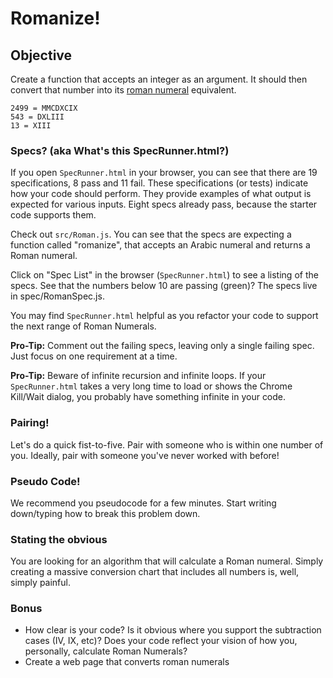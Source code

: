 <!--WDI6 9:05  -->
<!--9:05 10 minutes -->

# Romanize!

## Objective
Create a function that accepts an integer as an argument. It should then convert that number into its [roman numeral](https://en.wikipedia.org/wiki/Roman_numerals) equivalent.

```
2499 = MMCDXCIX
543 = DXLIII
13 = XIII
```

### Specs? (aka What's this SpecRunner.html?)

If you open `SpecRunner.html` in your browser, you can see that there are 19 specifications, 8 pass and 11 fail.  These specifications (or tests) indicate how your code should perform.  They provide examples of what output is expected for various inputs. Eight specs already pass, because the starter code supports them.

Check out `src/Roman.js`.  You can see that the specs are expecting a function called "romanize", that accepts an Arabic numeral and returns a Roman numeral.

Click on "Spec List" in the browser (`SpecRunner.html`) to see a listing of the specs. See that the numbers below 10 are passing (green)?  The specs live in spec/RomanSpec.js.

You may find `SpecRunner.html` helpful as you refactor your code to support the next range of Roman Numerals.

**Pro-Tip:** Comment out the failing specs, leaving only a single failing spec.  Just focus on one requirement at a time.

**Pro-Tip:** Beware of infinite recursion and infinite loops.  If your `SpecRunner.html` takes a very long time to load or shows the Chrome Kill/Wait dialog, you probably have something infinite in your code.

### Pairing!

Let's do a quick fist-to-five.  Pair with someone who is within one number of you.  Ideally, pair with someone you've never worked with before!

<!--9:15 5 minutes -->

### Pseudo Code!

We recommend you pseudocode for a few minutes. Start writing down/typing how to break this problem down.

### Stating the obvious

You are looking for an algorithm that will calculate a Roman numeral.  Simply creating a massive conversion chart that includes all numbers is, well, simply painful.

<!--WDI6 9:20 -->
<!--9:20 20 minutes Code out solution -->

### Bonus

- How clear is your code?  Is it obvious where you support the subtraction cases (IV, IX, etc)?  Does your code reflect your vision of how you, personally, calculate Roman Numerals?
- Create a web page that converts roman numerals

